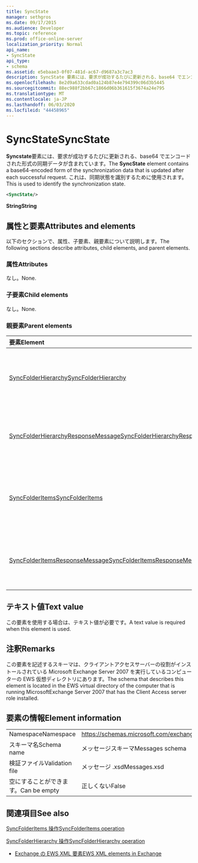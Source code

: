 ```yaml
---
title: SyncState
manager: sethgros
ms.date: 09/17/2015
ms.audience: Developer
ms.topic: reference
ms.prod: office-online-server
localization_priority: Normal
api_name:
- SyncState
api_type:
- schema
ms.assetid: e5ebaae3-0f07-481d-ac67-d9687a3c7ac3
description: SyncState 要素には、要求が成功するたびに更新される、base64 でエンコードされた形式の同期データが含まれています。 これは、同期状態を識別するために使用されます。
ms.openlocfilehash: 8e2d9a633cdad0a124b87e4e794399c06d3b5445
ms.sourcegitcommit: 88ec988f2bb67c1866d06b361615f3674a24e795
ms.translationtype: MT
ms.contentlocale: ja-JP
ms.lasthandoff: 06/03/2020
ms.locfileid: "44458965"
---
```

# <a name="syncstate"></a><span data-ttu-id="00456-104">SyncState</span><span class="sxs-lookup"><span data-stu-id="00456-104">SyncState</span></span>

<span data-ttu-id="00456-105">**Syncstate**要素には、要求が成功するたびに更新される、base64 でエンコードされた形式の同期データが含まれています。</span><span class="sxs-lookup"><span data-stu-id="00456-105">The **SyncState** element contains a base64-encoded form of the synchronization data that is updated after each successful request.</span></span> <span data-ttu-id="00456-106">これは、同期状態を識別するために使用されます。</span><span class="sxs-lookup"><span data-stu-id="00456-106">This is used to identify the synchronization state.</span></span> 
  
```xml
<SyncState/>
```

 <span data-ttu-id="00456-107">**String**</span><span class="sxs-lookup"><span data-stu-id="00456-107">**String**</span></span>
## <a name="attributes-and-elements"></a><span data-ttu-id="00456-108">属性と要素</span><span class="sxs-lookup"><span data-stu-id="00456-108">Attributes and elements</span></span>

<span data-ttu-id="00456-109">以下のセクションで、属性、子要素、親要素について説明します。</span><span class="sxs-lookup"><span data-stu-id="00456-109">The following sections describe attributes, child elements, and parent elements.</span></span>
  
### <a name="attributes"></a><span data-ttu-id="00456-110">属性</span><span class="sxs-lookup"><span data-stu-id="00456-110">Attributes</span></span>

<span data-ttu-id="00456-111">なし。</span><span class="sxs-lookup"><span data-stu-id="00456-111">None.</span></span>
  
### <a name="child-elements"></a><span data-ttu-id="00456-112">子要素</span><span class="sxs-lookup"><span data-stu-id="00456-112">Child elements</span></span>

<span data-ttu-id="00456-113">なし。</span><span class="sxs-lookup"><span data-stu-id="00456-113">None.</span></span>
  
### <a name="parent-elements"></a><span data-ttu-id="00456-114">親要素</span><span class="sxs-lookup"><span data-stu-id="00456-114">Parent elements</span></span>

|<span data-ttu-id="00456-115">**要素**</span><span class="sxs-lookup"><span data-stu-id="00456-115">**Element**</span></span>|<span data-ttu-id="00456-116">**説明**</span><span class="sxs-lookup"><span data-stu-id="00456-116">**Description**</span></span>|
|:-----|:-----|
|[<span data-ttu-id="00456-117">SyncFolderHierarchy</span><span class="sxs-lookup"><span data-stu-id="00456-117">SyncFolderHierarchy</span></span>](syncfolderhierarchy.md) <br/> |<span data-ttu-id="00456-118">クライアント上のフォルダー階層を同期する要求を定義します。</span><span class="sxs-lookup"><span data-stu-id="00456-118">Defines a request to synchronize a folder hierarchy on a client.</span></span>  <br/> |
|[<span data-ttu-id="00456-119">SyncFolderHierarchyResponseMessage</span><span class="sxs-lookup"><span data-stu-id="00456-119">SyncFolderHierarchyResponseMessage</span></span>](syncfolderhierarchyresponsemessage.md) <br/> |<span data-ttu-id="00456-120">SyncFolderHierarchy 要求の状態と結果を格納します。</span><span class="sxs-lookup"><span data-stu-id="00456-120">Contains the status and result of a SyncFolderHierarchy request.</span></span>  <br/> |
|[<span data-ttu-id="00456-121">SyncFolderItems</span><span class="sxs-lookup"><span data-stu-id="00456-121">SyncFolderItems</span></span>](syncfolderitems.md) <br/> |<span data-ttu-id="00456-122">Exchange ストアフォルダー内のアイテムを同期する要求を定義します。</span><span class="sxs-lookup"><span data-stu-id="00456-122">Defines a request to synchronize items in an Exchange store folder.</span></span>  <br/> |
|[<span data-ttu-id="00456-123">SyncFolderItemsResponseMessage</span><span class="sxs-lookup"><span data-stu-id="00456-123">SyncFolderItemsResponseMessage</span></span>](syncfolderitemsresponsemessage.md) <br/> |<span data-ttu-id="00456-124">SyncFolderItems 要求の状態と結果を格納します。</span><span class="sxs-lookup"><span data-stu-id="00456-124">Contains the status and result of a SyncFolderItems request.</span></span>  <br/> |
   
## <a name="text-value"></a><span data-ttu-id="00456-125">テキスト値</span><span class="sxs-lookup"><span data-stu-id="00456-125">Text value</span></span>

<span data-ttu-id="00456-126">この要素を使用する場合は、テキスト値が必要です。</span><span class="sxs-lookup"><span data-stu-id="00456-126">A text value is required when this element is used.</span></span>
  
## <a name="remarks"></a><span data-ttu-id="00456-127">注釈</span><span class="sxs-lookup"><span data-stu-id="00456-127">Remarks</span></span>

<span data-ttu-id="00456-128">この要素を記述するスキーマは、クライアントアクセスサーバーの役割がインストールされている Microsoft Exchange Server 2007 を実行しているコンピューターの EWS 仮想ディレクトリにあります。</span><span class="sxs-lookup"><span data-stu-id="00456-128">The schema that describes this element is located in the EWS virtual directory of the computer that is running MicrosoftExchange Server 2007 that has the Client Access server role installed.</span></span>
  
## <a name="element-information"></a><span data-ttu-id="00456-129">要素の情報</span><span class="sxs-lookup"><span data-stu-id="00456-129">Element information</span></span>

|||
|:-----|:-----|
|<span data-ttu-id="00456-130">Namespace</span><span class="sxs-lookup"><span data-stu-id="00456-130">Namespace</span></span>  <br/> |https://schemas.microsoft.com/exchange/services/2006/messages  <br/> |
|<span data-ttu-id="00456-131">スキーマ名</span><span class="sxs-lookup"><span data-stu-id="00456-131">Schema name</span></span>  <br/> |<span data-ttu-id="00456-132">メッセージスキーマ</span><span class="sxs-lookup"><span data-stu-id="00456-132">Messages schema</span></span>  <br/> |
|<span data-ttu-id="00456-133">検証ファイル</span><span class="sxs-lookup"><span data-stu-id="00456-133">Validation file</span></span>  <br/> |<span data-ttu-id="00456-134">メッセージ .xsd</span><span class="sxs-lookup"><span data-stu-id="00456-134">Messages.xsd</span></span>  <br/> |
|<span data-ttu-id="00456-135">空にすることができます。</span><span class="sxs-lookup"><span data-stu-id="00456-135">Can be empty</span></span>  <br/> |<span data-ttu-id="00456-136">正しくない</span><span class="sxs-lookup"><span data-stu-id="00456-136">False</span></span>  <br/> |
   
## <a name="see-also"></a><span data-ttu-id="00456-137">関連項目</span><span class="sxs-lookup"><span data-stu-id="00456-137">See also</span></span>



[<span data-ttu-id="00456-138">SyncFolderItems 操作</span><span class="sxs-lookup"><span data-stu-id="00456-138">SyncFolderItems operation</span></span>](syncfolderitems-operation.md)
  
[<span data-ttu-id="00456-139">SyncFolderHierarchy 操作</span><span class="sxs-lookup"><span data-stu-id="00456-139">SyncFolderHierarchy operation</span></span>](syncfolderhierarchy-operation.md)


- [<span data-ttu-id="00456-140">Exchange の EWS XML 要素</span><span class="sxs-lookup"><span data-stu-id="00456-140">EWS XML elements in Exchange</span></span>](ews-xml-elements-in-exchange.md)

